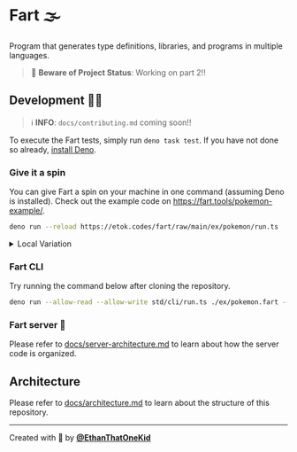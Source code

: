 # Fart 🌫

Program that generates type definitions, libraries, and programs in multiple
languages.

> 🚧 **Beware of Project Status**: Working on part 2!!

## Development 👨‍💻

> ℹ **INFO**: `docs/contributing.md` coming soon!!

To execute the Fart tests, simply run `deno task test`. If you have not done so
already, [install Deno](https://github.com/denoland/deno_install).

### Give it a spin

You can give Fart a spin on your machine in one command (assuming Deno is
installed). Check out the example code on <https://fart.tools/pokemon-example/>.

```bash
deno run --reload https://etok.codes/fart/raw/main/ex/pokemon/run.ts
```

<details>
  <summary>Local Variation</summary>

```bash
deno run --reload ex/pokemon/run.ts
```

</details>

### Fart CLI

Try running the command below after cloning the repository.

```bash
deno run --allow-read --allow-write std/cli/run.ts ./ex/pokemon.fart --reg=ts.deno --output=./ex/pokemon.ts
```

### Fart server 📡

Please refer to
[docs/server-architecture.md](https://etok.codes/fart/blob/main/docs/server-architecture.md#readme)
to learn about how the server code is organized.

## Architecture

Please refer to
[docs/architecture.md](https://etok.codes/fart/blob/main/docs/architecture.md#readme)
to learn about the structure of this repository.

---

Created with 💖 by [**@EthanThatOneKid**](https://etok.codes/)
